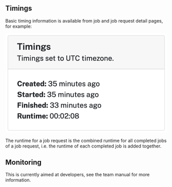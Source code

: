 ## Timings

Basic timing information is available from job and job request detail pages, for example:

![Timings for job request 8676](images/job_request_8676_timings.png)

The runtime for a job request is the combined runtime for all completed jobs of a job request, i.e. the runtime of each completed job is added together.

## Monitoring

This is currently aimed at developers, see the team manual for more information.
